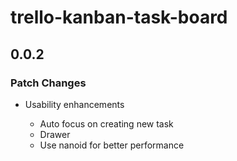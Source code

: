 # trello-kanban-task-board

## 0.0.2

### Patch Changes

- Usability enhancements

  - Auto focus on creating new task
  - Drawer
  - Use nanoid for better performance
